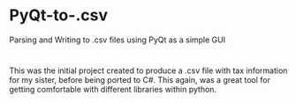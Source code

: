 # PyQt-to-.csv
Parsing and Writing to .csv files using PyQt as a simple GUI
#
This was the initial project created to produce a .csv file with tax information for my sister,
before being ported to C#. This again, was a great tool for getting comfortable with different 
libraries within python.
